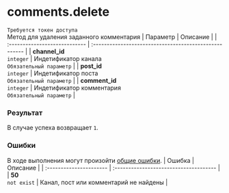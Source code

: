 # comments.delete
`Требуется токен доступа`  
Метод для удаления заданного комментария
| Параметр                      | Описание                                               |
| :---------------------------- | :----------------------------------------------------- |
| **channel_id**<br />`integer` | Индетификатор канала<br />`Обязательный параметр`      |
| **post_id**<br />`integer`    | Индетификатор поста<br />`Обязательный параметр`       |
| **comment_id**<br />`integer` | Индетификатор комментария<br />`Обязательный параметр` |

### Результат
В случае успеха возвращает `1`.

### Ошибки
В ходе выполнения могут произойти [общие ошибки](https://github.com/EcostCompony/specter_api_documentation/blob/master/Основное/Обработка%20ошибок.md#коды-общих-ошибок).
| Ошибка                  | Описание                               |
| :---------------------- | :------------------------------------- |
| **50**<br />`not exist` | Канал, пост или комментарий не найдены |